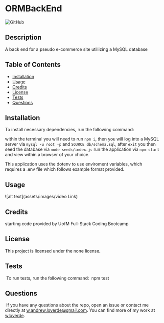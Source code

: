 
# ORMBackEnd
![GitHub](https://img.shields.io/badge/license-none-blue)

## Description
    
A back end for a pseudo e-commerce site utiliizing a MySQL database
    
## Table of Contents 

- [Installation](#installation)
- [Usage](#usage)
- [Credits](#credits)
- [License](#license)
- [Tests](#tests)
- [Questions](#questions)

## Installation

To install necessary dependencies, run the following command:

within the terminal you will need to run `npm i`, then you will log into a MySQL server via `mysql -u root -p` and `SOURCE db/schema.sql`,  after `exit` you then seed the database via `node seeds/index.js` run the application via `npm start` and view within a browser of your choice.

This application uses the dotenv to use enviroment variables, which requires a .env file which follows example format provided.
    
## Usage
    
![alt text](assets/images/video Link)
    
## Credits
    
starting code provided by UofM Full-Stack Coding Bootcamp
    
## License

This project is licensed under the none license.
    
## Tests
​
To run tests, run the following command:
​
npm test
​
## Questions
​
If you have any questions about the repo, open an issue or contact me directly at w.andrew.loverde@gmail.com. You can find more of my work at [wloverde](https://github.com/wloverde/).
